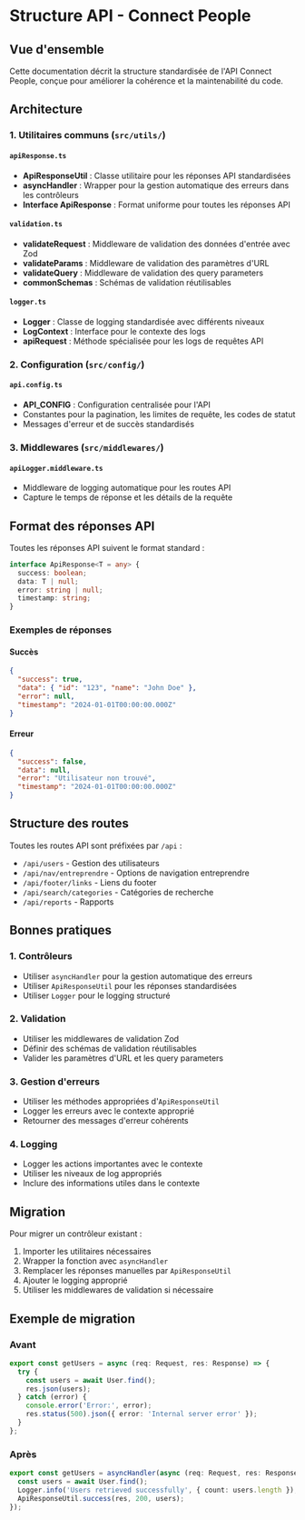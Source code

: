 # Structure API - Connect People

## Vue d'ensemble

Cette documentation décrit la structure standardisée de l'API Connect People, conçue pour améliorer la cohérence et la maintenabilité du code.

## Architecture

### 1. Utilitaires communs (`src/utils/`)

#### `apiResponse.ts`
- **ApiResponseUtil** : Classe utilitaire pour les réponses API standardisées
- **asyncHandler** : Wrapper pour la gestion automatique des erreurs dans les contrôleurs
- **Interface ApiResponse** : Format uniforme pour toutes les réponses API

#### `validation.ts`
- **validateRequest** : Middleware de validation des données d'entrée avec Zod
- **validateParams** : Middleware de validation des paramètres d'URL
- **validateQuery** : Middleware de validation des query parameters
- **commonSchemas** : Schémas de validation réutilisables

#### `logger.ts`
- **Logger** : Classe de logging standardisée avec différents niveaux
- **LogContext** : Interface pour le contexte des logs
- **apiRequest** : Méthode spécialisée pour les logs de requêtes API

### 2. Configuration (`src/config/`)

#### `api.config.ts`
- **API_CONFIG** : Configuration centralisée pour l'API
- Constantes pour la pagination, les limites de requête, les codes de statut
- Messages d'erreur et de succès standardisés

### 3. Middlewares (`src/middlewares/`)

#### `apiLogger.middleware.ts`
- Middleware de logging automatique pour les routes API
- Capture le temps de réponse et les détails de la requête

## Format des réponses API

Toutes les réponses API suivent le format standard :

```typescript
interface ApiResponse<T = any> {
  success: boolean;
  data: T | null;
  error: string | null;
  timestamp: string;
}
```

### Exemples de réponses

#### Succès
```json
{
  "success": true,
  "data": { "id": "123", "name": "John Doe" },
  "error": null,
  "timestamp": "2024-01-01T00:00:00.000Z"
}
```

#### Erreur
```json
{
  "success": false,
  "data": null,
  "error": "Utilisateur non trouvé",
  "timestamp": "2024-01-01T00:00:00.000Z"
}
```

## Structure des routes

Toutes les routes API sont préfixées par `/api` :

- `/api/users` - Gestion des utilisateurs
- `/api/nav/entreprendre` - Options de navigation entreprendre
- `/api/footer/links` - Liens du footer
- `/api/search/categories` - Catégories de recherche
- `/api/reports` - Rapports

## Bonnes pratiques

### 1. Contrôleurs
- Utiliser `asyncHandler` pour la gestion automatique des erreurs
- Utiliser `ApiResponseUtil` pour les réponses standardisées
- Utiliser `Logger` pour le logging structuré

### 2. Validation
- Utiliser les middlewares de validation Zod
- Définir des schémas de validation réutilisables
- Valider les paramètres d'URL et les query parameters

### 3. Gestion d'erreurs
- Utiliser les méthodes appropriées d'`ApiResponseUtil`
- Logger les erreurs avec le contexte approprié
- Retourner des messages d'erreur cohérents

### 4. Logging
- Logger les actions importantes avec le contexte
- Utiliser les niveaux de log appropriés
- Inclure des informations utiles dans le contexte

## Migration

Pour migrer un contrôleur existant :

1. Importer les utilitaires nécessaires
2. Wrapper la fonction avec `asyncHandler`
3. Remplacer les réponses manuelles par `ApiResponseUtil`
4. Ajouter le logging approprié
5. Utiliser les middlewares de validation si nécessaire

## Exemple de migration

### Avant
```typescript
export const getUsers = async (req: Request, res: Response) => {
  try {
    const users = await User.find();
    res.json(users);
  } catch (error) {
    console.error('Error:', error);
    res.status(500).json({ error: 'Internal server error' });
  }
};
```

### Après
```typescript
export const getUsers = asyncHandler(async (req: Request, res: Response) => {
  const users = await User.find();
  Logger.info('Users retrieved successfully', { count: users.length });
  ApiResponseUtil.success(res, 200, users);
});
```




